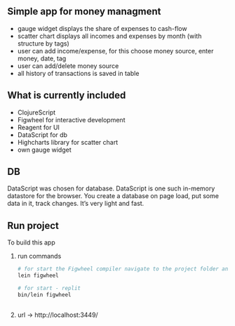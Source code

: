 ## Simple app for money managment
- gauge widget displays the share of expenses to cash-flow
- scatter chart displays all incomes and expenses by month (with structure by tags)
- user can add income/expense, for this choose money source, enter money, date, tag
- user can add/delete money source
- all history of transactions is saved in table

## What is currently included
- ClojureScript 
- Figwheel for interactive development
- Reagent for UI
- DataScript for db
- Highcharts library for scatter chart
- own gauge widget

## DB
DataScript was chosen for database. DataScript is one such in-memory datastore for the browser. You create a database on page load, put some data in it, track changes. It’s very light and fast. 

## Run project
To build this app
1. run commands
   ```sh
   # for start the Figwheel compiler navigate to the project folder and run the following command in the terminal
   lein figwheel
   
   # for start - replit
   bin/lein figwheel
  
   ```
2. url  ->  http://localhost:3449/
